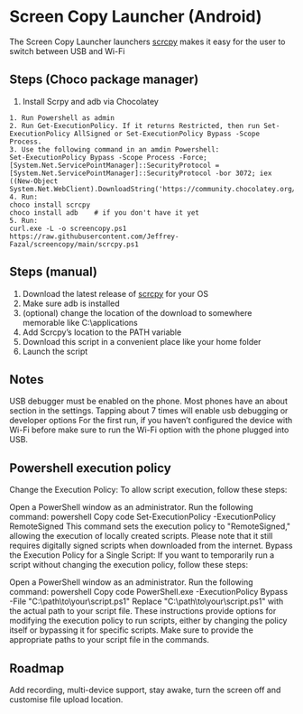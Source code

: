 # Screen Copy Launcher (Android)

The Screen Copy Launcher launchers [scrcpy](https://github.com/Genymobile/scrcpy) makes it easy for the user to switch between USB and Wi-Fi

## Steps (Choco package manager)
1. Install Scrpy and adb via Chocolatey 

```
1. Run Powershell as admin
2. Run Get-ExecutionPolicy. If it returns Restricted, then run Set-ExecutionPolicy AllSigned or Set-ExecutionPolicy Bypass -Scope Process.
3. Use the following command in an amdin Powershell:
Set-ExecutionPolicy Bypass -Scope Process -Force; [System.Net.ServicePointManager]::SecurityProtocol = [System.Net.ServicePointManager]::SecurityProtocol -bor 3072; iex ((New-Object System.Net.WebClient).DownloadString('https://community.chocolatey.org/install.ps1'))
4. Run:
choco install scrcpy
choco install adb    # if you don't have it yet
5. Run:
curl.exe -L -o screencopy.ps1 https://raw.githubusercontent.com/Jeffrey-Fazal/screencopy/main/scrcpy.ps1
```

## Steps (manual)
1. Download the latest release of [scrcpy](https://github.com/Genymobile/scrcpy) for your OS
2. Make sure adb is installed
3. (optional) change the location of the download to somewhere memorable like C:\applications 
4. Add Scrcpy’s location to the PATH variable
5. Download this script in a convenient place like your home folder
6. Launch the script 
## Notes
USB debugger must be enabled on the phone. Most phones have an about section in the settings. Tapping about 7 times will enable usb debugging or developer options
For the first run, if you haven’t configured the device with Wi-Fi before make sure to run the Wi-Fi option with the phone plugged into USB.

## Powershell execution policy

Change the Execution Policy:
To allow script execution, follow these steps:

Open a PowerShell window as an administrator.
Run the following command:
powershell
Copy code
Set-ExecutionPolicy -ExecutionPolicy RemoteSigned
This command sets the execution policy to "RemoteSigned," allowing the execution of locally created scripts. Please note that it still requires digitally signed scripts when downloaded from the internet.
Bypass the Execution Policy for a Single Script:
If you want to temporarily run a script without changing the execution policy, follow these steps:

Open a PowerShell window as an administrator.
Run the following command:
powershell
Copy code
PowerShell.exe -ExecutionPolicy Bypass -File "C:\path\to\your\script.ps1"
Replace "C:\path\to\your\script.ps1" with the actual path to your script file.
These instructions provide options for modifying the execution policy to run scripts, either by changing the policy itself or bypassing it for specific scripts. Make sure to provide the appropriate paths to your script file in the commands.

## Roadmap
Add recording, multi-device support, stay awake, turn the screen off and customise file upload location. 
